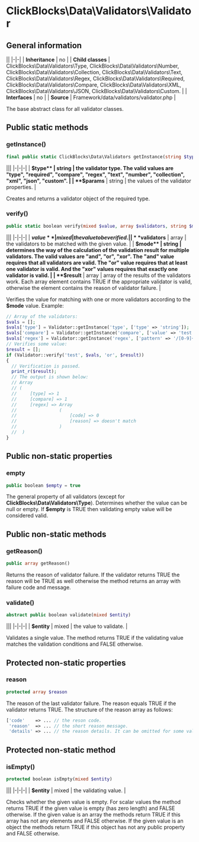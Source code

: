 # ClickBlocks\Data\Validators\Validator #

## General information ##

||
|-|-|
| **Inheritance** | no |
| **Child classes** | ClickBlocks\Data\Validators\Type, ClickBlocks\Data\Validators\Number, ClickBlocks\Data\Validators\Collection, ClickBlocks\Data\Validators\Text, ClickBlocks\Data\Validators\Regex, ClickBlocks\Data\Validators\Required, ClickBlocks\Data\Validators\Compare, ClickBlocks\Data\Validators\XML, ClickBlocks\Data\Validators\JSON, ClickBlocks\Data\Validators\Custom. |
| **Interfaces** | no |
| **Source** | Framework/data/validators/validator.php |

The base abstract class for all validator classes.

## Public static methods ##

### **getInstance()**

```php
final public static ClickBlocks\Data\Validators getInstance(string $type, array $params = [])
```

|||
|-|-|-|
| **$type** | string | the validator type. The valid values are "type", "required", "compare", "regex", "text", "number", "collection", "xml", "json", "custom". |
| **$params** | string | the values of the validator properties. |

Creates and returns a validator object of the required type.

### **verify()**

```php
public static boolean verify(mixed $value, array $validators, string $mode = 'and', array &$result = null)
```

|||
|-|-|-|
| **$value** | mixed | the value to be verified. |
| **$validators** | array | the validators to be matched with the given value. |
| **$mode** | string | determines the way of the calculation of the validation result for multiple validators. The valid values are "and", "or", "xor". The "and" value requires that all validators are valid. The "or" value requires that at least one validator is valid. And the "xor" values requires that exactly one validator is valid. |
| **$result** | array | array of the results of the validators work. Each array element contains TRUE if the appropriate validator is valid, otherwise the element contains the reason of validator failure. |

Verifies the value for matching with one or more validators according to the **$mode** value. Example:
```php
// Array of the validators:
$vals = []; 
$vals['type'] = Validator::getInstance('type', ['type' => 'string']);
$vals['compare'] = Validator::getInstance('compare', ['value' => 'test']);
$vals['regex'] = Validator::getInstance('regex', ['pattern' => '/[0-9]+/']);
// Verifies some value:
$result = [];
if (Validator::verify('test', $vals, 'or', $result))
{
  // Verification is passed.
  print_r($result);
  // The output is shown below:
  // Array
  // (
  //     [type] => 1
  //     [compare] => 1
  //     [regex] => Array  
  //                (
  //                    [code] => 0 
  //                    [reason] => doesn't match 
  //                )
  //  )
}
```

## Public non-static properties ##

### **empty**

```php
public boolean $empty = true
```

The general property of all validators (except for **ClickBlocks\Data\Validators\Type**). Determines whether the value can be null or empty. If **$empty** is TRUE then validating empty value will be considered valid.

## Public non-static methods ##

### **getReason()**

```php
public array getReason()
```

Returns the reason of validator failure. If the validator returns TRUE the reason will be TRUE as well otherwise the method returns an array with failure code and message.

### **validate()**

```php
abstract public boolean validate(mixed $entity)
```

|||
|-|-|-|
| **$entity** | mixed | the value to validate. |

Validates a single value. The method returns TRUE if the validating value matches the validation conditions and FALSE otherwise.

## Protected non-static properties ##

### **reason**

```php
protected array $reason
```

The reason of the last validator failure. The reason equals TRUE if the validator returns TRUE.  The structure of the reason array as follows:
```php
['code'    => ... // the reson code.
 'reason'  => ... // the short reason message.
 'details' => ... // the reason details. It can be omitted for some validators.    ]
```

## Protected non-static method ##

### **isEmpty()**

```php
protected boolean isEmpty(mixed $entity)
```

|||
|-|-|-|
| **$entity** | mixed | the validating value. |

Checks whether the given value is empty. For scalar values the method returns TRUE if the given value is empty (has zero length) and FALSE otherwise. If the given value is an array the methods return TRUE if this array has not any elements and FALSE otherwise. If the given value is an object the methods return TRUE if this object has not any public property and FALSE otherwise.